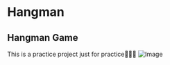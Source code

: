 # Hangman
## Hangman Game
This is a practice project
just for practice💪👨‍💻
![Image](http://url/a.png)
